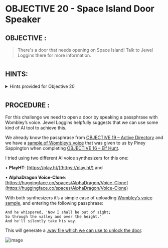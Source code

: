 # OBJECTIVE 20 - Space Island Door Speaker #

## OBJECTIVE : ##
>There's a door that needs opening on Space Island! Talk to Jewel Loggins there for more information.
#  

## HINTS: ##
<details>
  <summary>Hints provided for Objective 20</summary>
  
>-	It seems the Access Speaker is programmed to only accept Wombley's voice. Maybe you could get a sample of his voice and use an AI tool to simulate Wombley speaking the passphrase.
</details>

#  

## PROCEDURE : ##
For this challenge we need to open a door by speaking a passphrase with Wombley’s voice.  Jewel Loggins helpfully suggests that we can use some kind of AI tool to achieve this.

We already know the passphrase from [OBJECTIVE 19 – Active Directory](OBJECTIVE%2019%20-%20Active%20Directory%20.md) and we have a [sample of Wombley’s voice](Assets/wombleycube_the_enchanted_voyage.mp3) that was given to us by Piney Sappington when completing [OBJECTIVE 16 – Elf Hunt](OBJECTIVE%2016%20-%20Elf%20Hunt%20.md).

I tried using two different AI voice synthesizers for this one:

•	**PlayHT**: [https://play.ht/](https://play.ht/) and 

•	**AlphaDragon Voice-Clone**: [https://huggingface.co/spaces/AlphaDragon/Voice-Clone](https://huggingface.co/spaces/AlphaDragon/Voice-Clone)

With both synthesizers it’s a simple case of uploading [Wombley’s voice sample](Assets/wombleycube_the_enchanted_voyage.mp3), and entering the following passphrase:
```
And he whispered, 'Now I shall be out of sight;
So through the valley and over the height.'
And he'll silently take his way.
```

This will generate a [.wav file which we can use to unlock the door](Assets/AI-generated-passphrase.wav).

 ![image](https://github.com/beta-j/SANS-Holiday-Hack-Challenge-2023/assets/60655500/637d800a-f1c8-41e8-b7b5-b2d873ad7bed)

